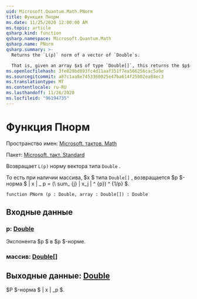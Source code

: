 ```yaml
---
uid: Microsoft.Quantum.Math.PNorm
title: Функция Пнорм
ms.date: 11/25/2020 12:00:00 AM
ms.topic: article
qsharp.kind: function
qsharp.namespace: Microsoft.Quantum.Math
qsharp.name: PNorm
qsharp.summary: >-
  Returns the `L(p)` norm of a vector of `Double`s.

  That is, given an array $x$ of type `Double[]`, this returns the $p$-norm $\|x\|\_p= (\sum_{j}|x_j|^{p})^{1/p}$.
ms.openlocfilehash: 3fe029bd893fc4d11aaf351f7ea566256cac5a9e
ms.sourcegitcommit: a87c1aa8e7453360025e47ba614f25b02ea84ec3
ms.translationtype: MT
ms.contentlocale: ru-RU
ms.lasthandoff: 11/26/2020
ms.locfileid: "96194735"
---
```

# <a name="pnorm-function"></a>Функция Пнорм

Пространство имен: [Microsoft. тактов. Math](xref:Microsoft.Quantum.Math)

Пакет: [Microsoft. такт. Standard](https://nuget.org/packages/Microsoft.Quantum.Standard)


Возвращает `L(p)` норму вектора типа `Double` .

То есть при наличии массива, $x $ типа `Double[]` , возвращается $p $-норма $ \| x \| \_ p = (\ sum_ {j} | x_j | ^ {p}) ^ {1/p} $.

```qsharp
function PNorm (p : Double, array : Double[]) : Double
```


## <a name="input"></a>Входные данные

### <a name="p--double"></a>p: [Double](xref:microsoft.quantum.lang-ref.double)

Экспонента $p $ в $p $-норме.


### <a name="array--double"></a>массив: [Double](xref:microsoft.quantum.lang-ref.double)[]





## <a name="output--double"></a>Выходные данные: [Double](xref:microsoft.quantum.lang-ref.double)

$P $-норма $ \| x \| _p $.